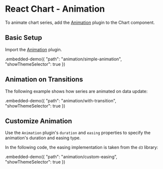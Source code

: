 # React Chart - Animation

To animate chart series, add the [Animation](../reference/animation.md) plugin to the Chart component.

## Basic Setup

Import the [Animation](../reference/animation.md) plugin.

.embedded-demo({ "path": "animation/simple-animation", "showThemeSelector": true })


## Animation on Transitions

The following example shows how series are animated on data update:

.embedded-demo({ "path": "animation/with-transition", "showThemeSelector": true })

## Customize Animation

Use the `Animation` plugin's `duration` and `easing` properties to specify the animation's duration and easing type.

In the following code, the easing implementation is taken from the `d3` library:

.embedded-demo({ "path": "animation/custom-easing", "showThemeSelector": true })
